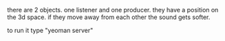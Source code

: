 there are 2 objects. one listener and one producer. 
they have a position on the 3d space. if they move away from each other the sound gets softer.

to run it type "yeoman server"
